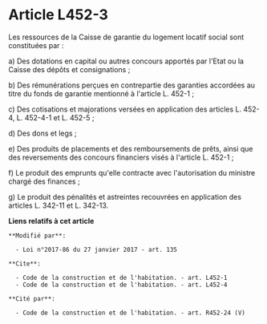 # Article L452-3

Les ressources de la Caisse de garantie du logement locatif social sont constituées par : 

a) Des dotations en capital ou autres concours apportés par l'Etat ou la Caisse des dépôts et consignations ; 

b) Des rémunérations perçues en contrepartie des garanties accordées au titre du fonds de garantie mentionné à l'article L.
452-1 ; 

c) Des cotisations et majorations versées en application des articles L. 452-4, L. 452-4-1 et L. 452-5 ; 

d) Des dons et legs ; 

e) Des produits de placements et des remboursements de prêts, ainsi que des reversements des concours financiers visés à
l'article L. 452-1 ; 

f) Le produit des emprunts qu'elle contracte avec l'autorisation du ministre chargé des finances ; 

g) Le produit des pénalités et astreintes recouvrées en application des articles L. 342-11 et L. 342-13.

**Liens relatifs à cet article**

	**Modifié par**:

	  - Loi n°2017-86 du 27 janvier 2017 - art. 135

	**Cite**:

	  - Code de la construction et de l'habitation. - art. L452-1
	  - Code de la construction et de l'habitation. - art. L452-4

	**Cité par**:

	  - Code de la construction et de l'habitation. - art. R452-24 (V)
